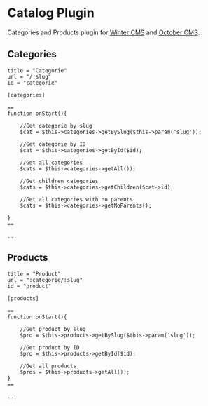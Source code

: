 # Catalog Plugin

Categories and Products plugin for [Winter CMS](https://wintercms.com/) and [October CMS](https://octobercms.com/).

## Categories

	title = "Categorie"
    url = "/:slug"
    id = "categorie"

    [categories]

    ==
    function onStart(){

    	//Get categorie by slug
        $cat = $this->categories->getBySlug($this->param('slug'));

        //Get categorie by ID
        $cat = $this->categories->getById($id);

        //Get all categories
        $cats = $this->categories->getAll());

        //Get children categories
        $cats = $this->categories->getChildren($cat->id);

        //Get all categories with no parents
        $cats = $this->categories->getNoParents();

    }
    ==

    ...


## Products

	title = "Product"
    url = ":categorie/:slug"
    id = "product"

    [products]

    ==
    function onStart(){

    	//Get product by slug
        $pro = $this->products->getBySlug($this->param('slug'));

        //Get product by ID
        $pro = $this->products->getById($id);

        //Get all products
        $pros = $this->products->getAll());
    }
    ==

    ...
